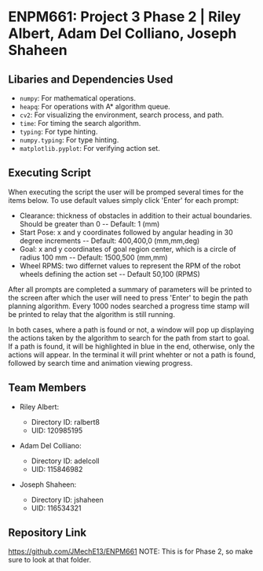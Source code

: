 # ENPM661: Project 3 Phase 2 | Riley Albert, Adam Del Colliano, Joseph Shaheen

## Libaries and Dependencies Used
- `numpy`: For mathematical operations.
- `heapq`: For operations with A* algorithm queue.
- `cv2`: For visualizing the environment, search process, and path.
- `time`: For timing the search algorithm.
- `typing`: For type hinting.
- `numpy.typing`: For type hinting.
- `matplotlib.pyplot`: For verifying action set.

## Executing Script
When executing the script the user will be promped several times for the items below. To use default values simply click 'Enter' for each prompt:
- Clearance: thickness of obstacles in addition to their actual boundaries. Should be greater than 0 -- Default: 1 (mm)
- Start Pose: x and y coordinates followed by angular heading in 30 degree increments -- Default: 400,400,0 (mm,mm,deg)
- Goal: x and y coordinates of goal region center, which is a circle of radius 100 mm -- Default: 1500,500 (mm,mm)
- Wheel RPMS: two differnet values to represent the RPM of the robot wheels defining the action set -- Default 50,100 (RPMS)

After all prompts are completed a summary of parameters will be printed to the screen after which the user will need to press 'Enter' to begin the path planning algorithm. Every 1000 nodes searched a progress time stamp will be printed to relay that the algorithm is still running.

In both cases, where a path is found or not, a window will pop up displaying the actions taken by the algorithm to search for the path from start to goal. If a path is found, it will be highlighted in blue in the end, otherwise, only the actions will appear. In the terminal it will print whehter or not a path is found, followed by search time and animation viewing progress.


## Team Members
- Riley Albert:
    - Directory ID: ralbert8
    - UID: 120985195

- Adam Del Colliano:
    - Directory ID: adelcoll
    - UID: 115846982

- Joseph Shaheen:
    - Directory ID: jshaheen
    - UID: 116534321

## Repository Link
https://github.com/JMechE13/ENPM661
NOTE: This is for Phase 2, so make sure to look at that folder.